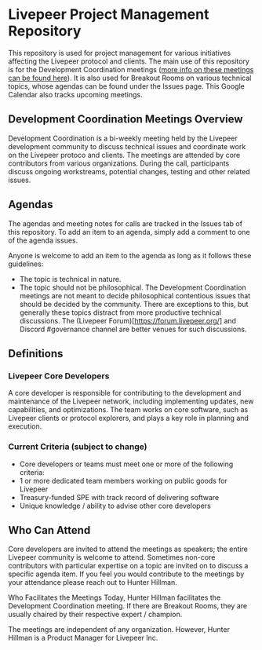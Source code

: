 # Livepeer Project Management Repository 
This repository is used for project management for various initiatives affecting the Livepeer protocol and clients. The main use of this repository is for the Development Coordination meetings ([more info on these meetings can be found here](/DevelopmentCoordinationCalls/README.md)). It is also used for Breakout Rooms on various technical topics, whose agendas can be found under the Issues page. This Google Calendar also tracks upcoming meetings.

## Development Coordination Meetings Overview
Development Coordination is a bi-weekly meeting held by the Livepeer development community to discuss technical issues and coordinate work on the Livepeer protoco and clients. The meetings are attended by core contributors from various organizations. During the call, participants discuss ongoing workstreams, potential changes, testing and other related issues.

## Agendas
The agendas and meeting notes for calls are tracked in the Issues tab of this repository. To add an item to an agenda, simply add a comment to one of the agenda issues.

Anyone is welcome to add an item to the agenda as long as it follows these guidelines:

- The topic is technical in nature.
- The topic should not be philosophical. The Development Coordination meetings are not meant to decide philosophical contentious issues that should be decided by the community. There are exceptions to this, but generally these topics distract from more productive technical discussions. The (Livepeer Forum)[https://forum.livepeer.org/] and Discord #governance channel are better venues for such discussions.

## Definitions

### Livepeer Core Developers
A core developer is responsible for contributing to the development and maintenance of the Livepeer network, including implementing updates, new capabilities, and optimizations. The team works on core software, such as Livepeer clients or protocol explorers, and plays a key role in planning and execution.

### Current Criteria (subject to change)
- Core developers or teams must meet one or more of the following criteria:
- 1 or more dedicated team members working on public goods for Livepeer
- Treasury-funded SPE with track record of delivering software
- Unique knowledge / ability to advise other core developers

## Who Can Attend
Core developers are invited to attend the meetings as speakers; the entire Livepeer community is welcome to attend. Sometimes non-core contributors with particular expertise on a topic are invited on to discuss a specific agenda item. If you feel you would contribute to the meetings by your attendance please reach out to Hunter Hillman.

Who Facilitates the Meetings
Today, Hunter Hillman facilitates the Development Coordination meeting. If there are Breakout Rooms, they are usually chaired by their respective expert / champion.

The meetings are independent of any organization. However, Hunter Hillman is a Product Manager for Livepeer Inc.
